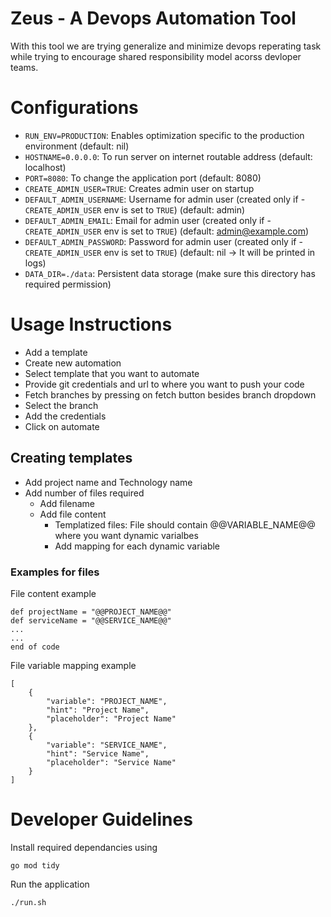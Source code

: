 # Zeus - A Devops Automation Tool
With this tool we are trying generalize and minimize devops reperating task while trying to encourage shared responsibility model acorss devloper teams.

# Configurations
- `RUN_ENV=PRODUCTION`: Enables optimization specific to the production environment (default: nil)
- `HOSTNAME=0.0.0.0`: To run server on internet routable address (default: localhost)
- `PORT=8080`: To change the application port (default: 8080)
- `CREATE_ADMIN_USER=TRUE`: Creates admin user on startup
- `DEFAULT_ADMIN_USERNAME`: Username for admin user (created only if - `CREATE_ADMIN_USER` env is set to `TRUE`) (default: admin)
- `DEFAULT_ADMIN_EMAIL`: Email for admin user (created only if - `CREATE_ADMIN_USER` env is set to `TRUE`) (default: admin@example.com)
- `DEFAULT_ADMIN_PASSWORD`: Password for admin user (created only if - `CREATE_ADMIN_USER` env is set to `TRUE`) (default: nil -> It will be printed in logs)
- `DATA_DIR=./data`: Persistent data storage (make sure this directory has required permission)

# Usage Instructions
- Add a template
- Create new automation
- Select template that you want to automate
- Provide git credentials and url to where you want to push your code
- Fetch branches by pressing on fetch button besides branch dropdown
- Select the branch
- Add the credentials
- Click on automate

## Creating templates
- Add project name and Technology name
- Add number of files required
    - Add filename
    - Add file content
        - Templatized files: File should contain @@VARIABLE_NAME@@ where you want dynamic varialbes
        - Add mapping for each dynamic variable

### Examples for files
File content example
```
def projectName = "@@PROJECT_NAME@@"
def serviceName = "@@SERVICE_NAME@@"
...
...
end of code
```

File variable mapping example
```
[
    {
        "variable": "PROJECT_NAME",
        "hint": "Project Name",
        "placeholder": "Project Name"
    },
    {
        "variable": "SERVICE_NAME",
        "hint": "Service Name",
        "placeholder": "Service Name"
    }
]
```

# Developer Guidelines
Install required dependancies using
```
go mod tidy
```

Run the application
```
./run.sh
```